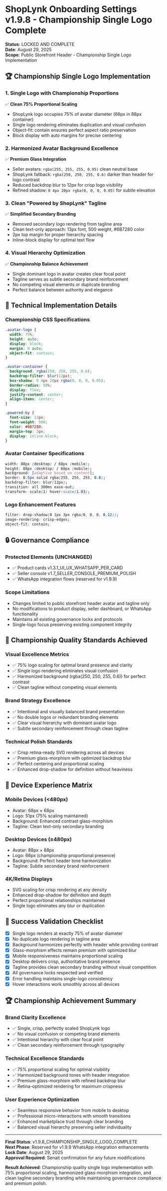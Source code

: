 # ShopLynk Onboarding Settings v1.9.8 - Championship Single Logo Complete

**Status**: LOCKED AND COMPLETE  
**Date**: August 29, 2025  
**Scope**: Public Storefront Header - Championship Single Logo Implementation  

## 🏆 Championship Single Logo Implementation

### 1. Single Logo with Championship Proportions
✅ **Clean 75% Proportional Scaling**
- ShopLynk logo occupies 75% of avatar diameter (66px in 88px container)
- Single logo rendering eliminates duplication and visual confusion
- Object-fit: contain ensures perfect aspect ratio preservation
- Block display with auto margins for precise centering

### 2. Harmonized Avatar Background Excellence
✅ **Premium Glass Integration**
- Seller avatars: `rgba(255, 255, 255, 0.95)` clean neutral base
- ShopLynk fallback: `rgba(250, 250, 255, 0.6)` darker than header for logo contrast
- Reduced backdrop blur to 12px for crisp logo visibility
- Refined shadow: `0 4px 20px rgba(0, 0, 0, 0.05)` for subtle elevation

### 3. Clean "Powered by ShopLynk" Tagline
✅ **Simplified Secondary Branding**
- Removed secondary logo rendering from tagline area
- Clean text-only approach: 13px font, 500 weight, #6B7280 color
- 2px top margin for proper hierarchy spacing
- Inline-block display for optimal text flow

### 4. Visual Hierarchy Optimization
✅ **Championship Balance Achievement**
- Single dominant logo in avatar creates clear focal point
- Tagline serves as subtle secondary brand reinforcement
- No competing visual elements or duplicate branding
- Perfect balance between authority and elegance

## 🎨 Technical Implementation Details

### Championship CSS Specifications
```css
.avatar-logo {
  width: 75%;
  height: auto;
  display: block;
  margin: 0 auto;
  object-fit: contain;
}

.avatar-container {
  background: rgba(250, 250, 255, 0.6);
  backdrop-filter: blur(12px);
  box-shadow: 0 4px 20px rgba(0, 0, 0, 0.05);
  border-radius: 50%;
  display: flex;
  justify-content: center;
  align-items: center;
}

.powered-by {
  font-size: 13px;
  font-weight: 500;
  color: #6B7280;
  margin-top: 2px;
  display: inline-block;
}
```

### Avatar Container Specifications
```css
width: 88px (desktop) / 68px (mobile);
height: 88px (desktop) / 68px (mobile);
background: [adaptive based on content];
border: 0.5px solid rgba(255, 255, 255, 0.8);
backdrop-filter: blur(12px);
transition: all 300ms ease-out;
transform: scale(1) hover:scale(1.03);
```

### Logo Enhancement Features
```css
filter: drop-shadow(0 1px 3px rgba(0, 0, 0, 0.12));
image-rendering: crisp-edges;
object-fit: contain;
```

## 🔒 Governance Compliance

### Protected Elements (UNCHANGED)
- ✅ Product cards v1.3.1_UI_UX_WHATSAPP_PER_CARD
- ✅ Seller console v1.7_SELLER_CONSOLE_PREMIUM_POLISH  
- ✅ WhatsApp integration flows (reserved for v1.9.9)

### Scope Limitations
- Changes limited to public storefront header avatar and tagline only
- No modifications to product display, seller dashboard, or WhatsApp functionality
- Maintains all existing governance locks and protocols
- Single-logo focus preserving existing component integrity

## 🌟 Championship Quality Standards Achieved

### Visual Excellence Metrics
- ✅ 75% logo scaling for optimal brand presence and clarity
- ✅ Single logo rendering eliminates visual confusion
- ✅ Harmonized background (rgba(250, 250, 255, 0.6)) for perfect contrast
- ✅ Clean tagline without competing visual elements

### Brand Strategy Excellence
- ✅ Intentional and visually balanced brand presentation
- ✅ No double logos or redundant branding elements
- ✅ Clear visual hierarchy with dominant avatar logo
- ✅ Subtle secondary reinforcement through clean tagline

### Technical Polish Standards
- ✅ Crisp retina-ready SVG rendering across all devices
- ✅ Premium glass-morphism with optimized backdrop blur
- ✅ Perfect centering and proportional scaling
- ✅ Enhanced drop-shadow for definition without heaviness

## 📱 Device Experience Matrix

### Mobile Devices (<480px)
- Avatar: 68px × 68px
- Logo: 51px (75% scaling maintained)
- Background: Enhanced contrast glass-morphism
- Tagline: Clean text-only secondary branding

### Desktop Devices (≥480px)
- Avatar: 88px × 88px
- Logo: 66px (championship proportional presence)
- Background: Perfect header tone harmonization
- Tagline: Subtle secondary brand reinforcement

### 4K/Retina Displays
- SVG scaling for crisp rendering at any density
- Enhanced drop-shadow for definition and depth
- Perfect proportional relationships maintained
- Single logo eliminates any blur or duplication

## 🎯 Success Validation Checklist

- [x] Single logo renders at exactly 75% of avatar diameter
- [x] No duplicate logo rendering in tagline area
- [x] Background harmonizes perfectly with header while providing contrast
- [x] Glass-morphism effects remain premium with optimized blur
- [x] Mobile responsiveness maintains proportional scaling
- [x] Desktop delivers crisp, authoritative brand presence
- [x] Tagline provides clean secondary branding without visual competition
- [x] All governance locks respected and verified
- [x] Error handling maintains single-logo consistency
- [x] Hover interactions work smoothly across all devices

## 🏆 Championship Achievement Summary

### Brand Clarity Excellence
- ✅ Single, crisp, perfectly scaled ShopLynk logo
- ✅ No visual confusion or competing brand elements
- ✅ Intentional hierarchy with clear focal point
- ✅ Clean secondary reinforcement through typography

### Technical Excellence Standards
- ✅ 75% proportional scaling for optimal visibility
- ✅ Harmonized background tones with header integration
- ✅ Premium glass-morphism with refined backdrop blur
- ✅ Retina-optimized rendering for maximum crispness

### User Experience Optimization
- ✅ Seamless responsive behavior from mobile to desktop
- ✅ Professional micro-interactions with smooth transitions
- ✅ Enhanced marketplace trust through clear branding
- ✅ Balanced visual hierarchy preserving seller individuality

---

**Final Status**: v1.9.8_CHAMPIONSHIP_SINGLE_LOGO_COMPLETE  
**Next Phase**: Reserved for v1.9.9 WhatsApp integration enhancements  
**Lock Date**: August 29, 2025  
**Approval Required**: Senait confirmation for any future modifications

**Result Achieved**: Championship quality single logo implementation with 75% proportional scaling, harmonized glass-morphism integration, and clean tagline secondary branding while maintaining governance compliance and premium polish.